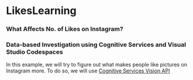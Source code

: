 # LikesLearning

### What Affects No. of Likes on Instagram?
### Data-based Investigation using Cognitive Services and Visual Studio Codespaces

In this example, we will try to figure out what makes people like pictures on Instagram more. To do so, we will use [Cognitive Services Vision API]()
